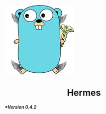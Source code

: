 <img src="client/static/logo.png" alt="" style="height:220px !important; display:inline-block">
<h1 style="text-align:center" style="display:inline-block">
    Hermes
</h1>
<h5>*Version 0.4.2</h5>
